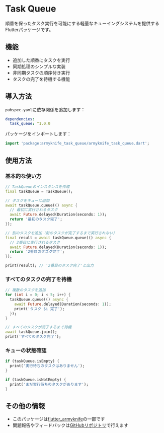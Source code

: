 <!--
This README describes the package. If you publish this package to pub.dev,
this README's contents appear on the landing page for your package.

For information about how to write a good package README, see the guide for
[writing package pages](https://dart.dev/tools/pub/writing-package-pages).

For general information about developing packages, see the Dart guide for
[creating packages](https://dart.dev/guides/libraries/create-packages)
and the Flutter guide for
[developing packages and plugins](https://flutter.dev/to/develop-packages).
-->

# Task Queue

順番を保ったタスク実行を可能にする軽量なキューイングシステムを提供するFlutterパッケージです。

## 機能

- 追加した順番にタスクを実行
- 同期処理のシンプルな実装
- 非同期タスクの順序付き実行
- タスクの完了を待機する機能

## 導入方法

`pubspec.yaml`に依存関係を追加します：

```yaml
dependencies:
  task_queue: ^1.0.0
```

パッケージをインポートします：

```dart
import 'package:armyknife_task_queue/armyknife_task_queue.dart';
```

## 使用方法

### 基本的な使い方

```dart
// TaskQueueのインスタンスを作成
final taskQueue = TaskQueue();

// タスクをキューに追加
await taskQueue.queue(() async {
  // 最初に実行されるタスク
  await Future.delayed(Duration(seconds: 1));
  return '最初のタスク完了';
});

// 別のタスクを追加（前のタスクが完了するまで実行されない）
final result = await taskQueue.queue(() async {
  // 2番目に実行されるタスク
  await Future.delayed(Duration(seconds: 1));
  return '2番目のタスク完了';
});

print(result); // '2番目のタスク完了'と出力
```

### すべてのタスクの完了を待機

```dart
// 複数のタスクを追加
for (int i = 0; i < 5; i++) {
  taskQueue.queue(() async {
    await Future.delayed(Duration(seconds: 1));
    print('タスク $i 完了');
  });
}

// すべてのタスクが完了するまで待機
await taskQueue.join();
print('すべてのタスク完了');
```

### キューの状態確認

```dart
if (taskQueue.isEmpty) {
  print('実行待ちのタスクはありません');
}

if (taskQueue.isNotEmpty) {
  print('まだ実行待ちのタスクがあります');
}
```

## その他の情報

- このパッケージは[flutter_armyknife](https://github.com/eaglesakura/flutter_armyknife)の一部です
- 問題報告やフィードバックは[GitHubリポジトリ](https://github.com/eaglesakura/flutter_armyknife/task_queue)で行えます
